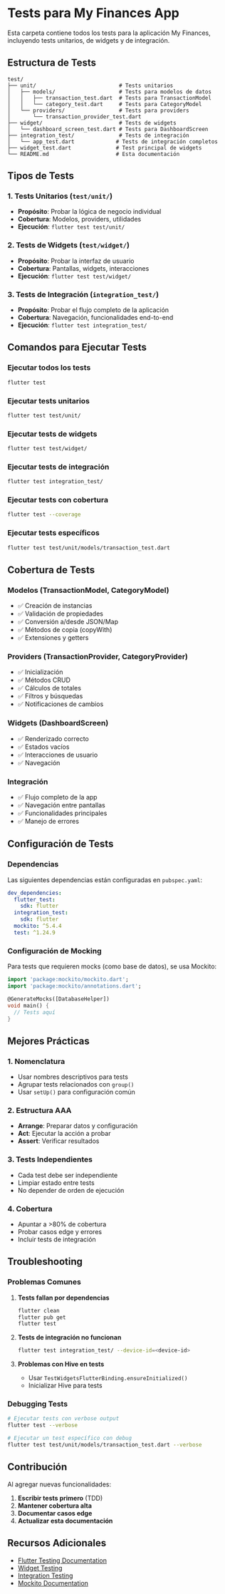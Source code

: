 # Tests para My Finances App

Esta carpeta contiene todos los tests para la aplicación My Finances, incluyendo tests unitarios, de widgets y de integración.

## Estructura de Tests

```
test/
├── unit/                          # Tests unitarios
│   ├── models/                    # Tests para modelos de datos
│   │   ├── transaction_test.dart  # Tests para TransactionModel
│   │   └── category_test.dart     # Tests para CategoryModel
│   └── providers/                 # Tests para providers
│       └── transaction_provider_test.dart
├── widget/                        # Tests de widgets
│   └── dashboard_screen_test.dart # Tests para DashboardScreen
├── integration_test/              # Tests de integración
│   └── app_test.dart             # Tests de integración completos
├── widget_test.dart              # Test principal de widgets
└── README.md                     # Esta documentación
```

## Tipos de Tests

### 1. Tests Unitarios (`test/unit/`)
- **Propósito**: Probar la lógica de negocio individual
- **Cobertura**: Modelos, providers, utilidades
- **Ejecución**: `flutter test test/unit/`

### 2. Tests de Widgets (`test/widget/`)
- **Propósito**: Probar la interfaz de usuario
- **Cobertura**: Pantallas, widgets, interacciones
- **Ejecución**: `flutter test test/widget/`

### 3. Tests de Integración (`integration_test/`)
- **Propósito**: Probar el flujo completo de la aplicación
- **Cobertura**: Navegación, funcionalidades end-to-end
- **Ejecución**: `flutter test integration_test/`

## Comandos para Ejecutar Tests

### Ejecutar todos los tests
```bash
flutter test
```

### Ejecutar tests unitarios
```bash
flutter test test/unit/
```

### Ejecutar tests de widgets
```bash
flutter test test/widget/
```

### Ejecutar tests de integración
```bash
flutter test integration_test/
```

### Ejecutar tests con cobertura
```bash
flutter test --coverage
```

### Ejecutar tests específicos
```bash
flutter test test/unit/models/transaction_test.dart
```

## Cobertura de Tests

### Modelos (TransactionModel, CategoryModel)
- ✅ Creación de instancias
- ✅ Validación de propiedades
- ✅ Conversión a/desde JSON/Map
- ✅ Métodos de copia (copyWith)
- ✅ Extensiones y getters

### Providers (TransactionProvider, CategoryProvider)
- ✅ Inicialización
- ✅ Métodos CRUD
- ✅ Cálculos de totales
- ✅ Filtros y búsquedas
- ✅ Notificaciones de cambios

### Widgets (DashboardScreen)
- ✅ Renderizado correcto
- ✅ Estados vacíos
- ✅ Interacciones de usuario
- ✅ Navegación

### Integración
- ✅ Flujo completo de la app
- ✅ Navegación entre pantallas
- ✅ Funcionalidades principales
- ✅ Manejo de errores

## Configuración de Tests

### Dependencias
Las siguientes dependencias están configuradas en `pubspec.yaml`:

```yaml
dev_dependencies:
  flutter_test:
    sdk: flutter
  integration_test:
    sdk: flutter
  mockito: ^5.4.4
  test: ^1.24.9
```

### Configuración de Mocking
Para tests que requieren mocks (como base de datos), se usa Mockito:

```dart
import 'package:mockito/mockito.dart';
import 'package:mockito/annotations.dart';

@GenerateMocks([DatabaseHelper])
void main() {
  // Tests aquí
}
```

## Mejores Prácticas

### 1. Nomenclatura
- Usar nombres descriptivos para tests
- Agrupar tests relacionados con `group()`
- Usar `setUp()` para configuración común

### 2. Estructura AAA
- **Arrange**: Preparar datos y configuración
- **Act**: Ejecutar la acción a probar
- **Assert**: Verificar resultados

### 3. Tests Independientes
- Cada test debe ser independiente
- Limpiar estado entre tests
- No depender de orden de ejecución

### 4. Cobertura
- Apuntar a >80% de cobertura
- Probar casos edge y errores
- Incluir tests de integración

## Troubleshooting

### Problemas Comunes

1. **Tests fallan por dependencias**
   ```bash
   flutter clean
   flutter pub get
   flutter test
   ```

2. **Tests de integración no funcionan**
   ```bash
   flutter test integration_test/ --device-id=<device-id>
   ```

3. **Problemas con Hive en tests**
   - Usar `TestWidgetsFlutterBinding.ensureInitialized()`
   - Inicializar Hive para tests

### Debugging Tests
```bash
# Ejecutar tests con verbose output
flutter test --verbose

# Ejecutar un test específico con debug
flutter test test/unit/models/transaction_test.dart --verbose
```

## Contribución

Al agregar nuevas funcionalidades:

1. **Escribir tests primero** (TDD)
2. **Mantener cobertura alta**
3. **Documentar casos edge**
4. **Actualizar esta documentación**

## Recursos Adicionales

- [Flutter Testing Documentation](https://docs.flutter.dev/testing)
- [Widget Testing](https://docs.flutter.dev/cookbook/testing/widget/introduction)
- [Integration Testing](https://docs.flutter.dev/cookbook/testing/integration/introduction)
- [Mockito Documentation](https://pub.dev/packages/mockito) 